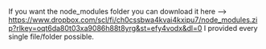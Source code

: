 If you want the node_modules folder you can download it here --> https://www.dropbox.com/scl/fi/ch0cssbwa4kvai4kxipu7/node_modules.zip?rlkey=oqt6da80t03xa9086h88t8yrg&st=efy4vodx&dl=0
I provided every single file/folder possible.
